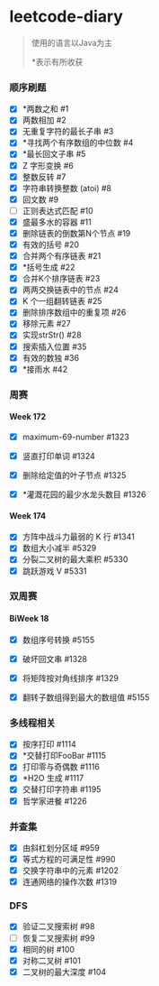 # leetcode-diary

> 使用的语言以Java为主
>
> *表示有所收获

### 顺序刷题

- [x] *两数之和 #1
- [x] 两数相加 #2
- [x] 无重复字符的最长子串 #3    
- [x] *寻找两个有序数组的中位数 #4
- [x] *最长回文子串 #5
- [x] Z 字形变换 #6
- [x] 整数反转 #7
- [x] 字符串转换整数 (atoi) #8   
- [x] 回文数 #9 
- [ ] 正则表达式匹配 #10     
- [x] 盛最多水的容器 #11
- [x] 删除链表的倒数第N个节点 #19
- [x] 有效的括号 #20
- [x] 合并两个有序链表 #21
- [x] *括号生成 #22
- [x] 合并K个排序链表 #23
- [x] 两两交换链表中的节点 #24
- [x] K 个一组翻转链表 #25
- [x] 删除排序数组中的重复项 #26
- [x] 移除元素 #27
- [x] 实现strStr() #28
- [x] 搜索插入位置 #35
- [x] 有效的数独 #36
- [x] *接雨水 #42

### 周赛
#### Week 172

- [x] maximum-69-number #1323
- [x] 竖直打印单词 #1324
- [x] 删除给定值的叶子节点 #1325    
- [x] *灌溉花园的最少水龙头数目 #1326


#### Week 174

- [x] 方阵中战斗力最弱的 K 行 #1341
- [x] 数组大小减半 #5329
- [x] 分裂二叉树的最大乘积 #5330    
- [x] 跳跃游戏 V #5331

### 双周赛
#### BiWeek 18

- [x] 数组序号转换 #5155
- [x] 破坏回文串 #1328
- [x] 将矩阵按对角线排序 #1329
- [x] 翻转子数组得到最大的数组值 #5155


### 多线程相关
- [x] 按序打印 #1114
- [x] *交替打印FooBar #1115 
- [x] 打印零与奇偶数 #1116
- [x] *H2O 生成 #1117  
- [x] 交替打印字符串 #1195
- [x] 哲学家进餐 #1226

### 并查集
- [x] 由斜杠划分区域 #959	
- [x] 等式方程的可满足性 #990	
- [x] 交换字符串中的元素 #1202	
- [x] 连通网络的操作次数 #1319	

### DFS
- [x] 验证二叉搜索树 #98
- [ ] 恢复二叉搜索树 #99
- [x] 相同的树 #100
- [x] 对称二叉树 #101
- [x] 二叉树的最大深度 #104
